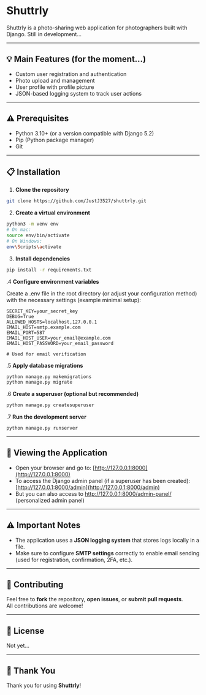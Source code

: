 # Shuttrly

Shuttrly is a photo-sharing web application for photographers built with Django. Still in development...

---

## 💡 Main Features (for the moment...)

- Custom user registration and authentication
- Photo upload and management
- User profile with profile picture
- JSON-based logging system to track user actions

---

## ⚠️ Prerequisites

- Python 3.10+ (or a version compatible with Django 5.2)
- Pip (Python package manager)
- Git

---

## 📋 Installation

1. **Clone the repository**

```bash
git clone https://github.com/JustJ3527/shuttrly.git
```

2. **Create a virtual environment**

```bash
python3 -m venv env
# On mac:
source env/bin/activate
# On Windows:
env\Scripts\activate
```

3. **Install dependencies**

```bash
pip install -r requirements.txt
```

.4 **Configure environment variables**

Create a .env file in the root directory (or adjust your configuration method) with the necessary settings (example minimal setup):

```env
SECRET_KEY=your_secret_key
DEBUG=True
ALLOWED_HOSTS=localhost,127.0.0.1
EMAIL_HOST=smtp.example.com
EMAIL_PORT=587
EMAIL_HOST_USER=your_email@example.com
EMAIL_HOST_PASSWORD=your_email_password

# Used for email verification
```

.5 **Apply database migrations**

```bash
python manage.py makemigrations
python manage.py migrate
```

.6 **Create a superuser (optional but recommended)**

```bash
python manage.py createsuperuser
```

.7 **Run the development server**

```bash
python manage.py runserver
```

---

## 📸 Viewing the Application

- Open your browser and go to: [http://127.0.0.1:8000](http://127.0.0.1:8000)
- To access the Django admin panel (if a superuser has been created): [http://127.0.0.1:8000/admin](http://127.0.0.1:8000/admin)
- But you can also access to http://127.0.0.1:8000/admin-panel/ (personalized admin panel)

---

## ⚠️ Important Notes

- The application uses a **JSON logging system** that stores logs locally in a file.
- Make sure to configure **SMTP settings** correctly to enable email sending (used for registration, confirmation, 2FA, etc.).

---

## 🤝 Contributing

Feel free to **fork** the repository, **open issues**, or **submit pull requests**.  
All contributions are welcome!

---

## 📄 License

Not yet...

---

## 🙏 Thank You

Thank you for using **Shuttrly**!
